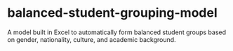 # balanced-student-grouping-model
A model built in Excel to automatically form balanced student groups based on gender, nationality, culture, and academic background.
